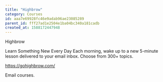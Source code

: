 ```yaml
---
title: "Highbrow"
category: Courses
id: aaa7e69928fc46e9adab96ae23085289
parent_id: fff27ad1e2504e1ba04bc340a181cadb
created_at: 1588172447948
---
```


Highbrow

Learn Something New Every Day
Each morning, wake up to a new 5-minute lesson delivered to your email inbox. Choose from 300+ topics.

https://gohighbrow.com/

Email courses.
                
